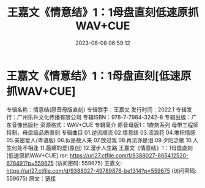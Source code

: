 ﻿---
title: 王嘉文《情意结》1：1母盘直刻低速原抓WAV+CUE
date: 2023-06-08 06:59:12
categories: WAV车载音乐、镜像
tags: 华语中文
---
# 王嘉文《情意结》1：1母盘直刻[低速原抓WAV+CUE]

专辑名称：情意结(原音母版直刻)
专辑歌手：王嘉文
发行时间：2022.1
专辑发行：广州乐升文化传播有限公司
专辑ISBN：978-7-7984-3242-8
专辑出版：广东音像出版社
资源格式：WAV+CUE
专辑简介
原音母版1：1直刻系列
母带工程师特制，母盘级品质直刻
专辑曲目
01.逆流顺流
02.情意结
03.流浪花
04.堆积情感
05.亲密爱人(粤语版)
06.似是故人来
07.放过我
08.再见亦是泪
09.夕阳之歌
10.人生何处不相逢
11.最痛的爱(原创)
12.漫步人生路
王嘉文《情意结》1：1母盘直刻[低速原抓WAV+CUE].rar: https://url27.ctfile.com/f/9388027-865412520-678491?p=559675
(访问密码: 559675)
王嘉文: https://url27.ctfile.com/d/9388027-49789876-be1314?p=559675
(访问密码: 559675)
原文：[链接](https://blog.sina.com.cn/s/blog_1647c7e760103128y.html)